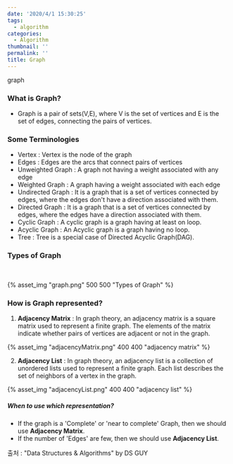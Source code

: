 ```yaml
---
date: '2020/4/1 15:30:25'
tags:
  - algorithm
categories:
  - Algorithm
thumbnail: ''
permalink: ''
title: Graph
---
```


graph

<!-- more -->

### What is Graph?

  * Graph is a pair of sets(V,E), where V is the set of vertices and E is the set of edges, connecting the pairs of vertices.

### Some Terminologies

  * Vertex : Vertex is the node of the graph
  * Edges : Edges are the arcs that connect pairs of vertices
  * Unweighted Graph : A graph not having a weight associated with any edge
  * Weighted Graph : A graph having a weight associated with each edge
  * Undirected Graph : It is a graph that is a set of vertices connected by edges, where the edges don't have a direction associated with them.
  * Directed Graph : It is a graph that is a set of vertices connected by edges, where the edges have a direction associated with them.
  * Cyclic Graph : A cyclic graph is a graph having at least on loop.
  * Acyclic Graph : An Acyclic graph is a graph having no loop.
  * Tree : Tree is a special case of Directed Acyclic Graph(DAG).

### Types of Graph

<Br>

{% asset_img "graph.png" 500 500 "Types of Graph" %}


### How is Graph represented?

  1. **Adjacency Matrix** : In graph theory, an adjacency matrix is a square matrix used to represent a finite graph. The elements of the matrix indicate whether pairs of vertices are adjacent or not in the graph.

  {% asset_img "adjacencyMatrix.png" 400 400 "adjacency matrix" %}

  2. **Adjacency List** : In graph theory, an adjacency list is a collection of unordered lists used to represent a finite graph. Each list describes the set of neighbors of a vertex in the graph.

  {% asset_img "adjacencyList.png" 400 400 "adjacency list" %}


##### When to use which representation?

  * If the graph is a 'Complete' or 'near to complete' Graph, then we should use **Adjacency Matrix**.
  * If the number of 'Edges' are few, then we should use **Adjacency List**.




출처 : "Data Structures & Algorithms" by DS GUY



